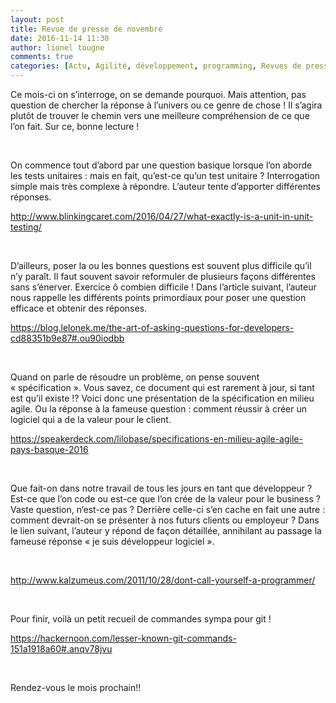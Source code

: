 ```yaml
---
layout: post
title: Revue de presse de novembre
date: 2016-11-14 11:30
author: lionel tougne
comments: true
categories: [Actu, Agilité, développement, programming, Revues de presse, specification, tests]
---
```

Ce mois-ci on s’interroge, on se demande pourquoi. Mais attention, pas question de chercher la réponse à l’univers ou ce genre de chose ! Il s’agira plutôt de trouver le chemin vers une meilleure compréhension de ce que l’on fait. Sur ce, bonne lecture !

&nbsp;

On commence tout d’abord par une question basique lorsque l’on aborde les tests unitaires : mais en fait, qu’est-ce qu’un test unitaire ? Interrogation simple mais très complexe à répondre. L’auteur tente d’apporter différentes réponses.

<a href="http://www.blinkingcaret.com/2016/04/27/what-exactly-is-a-unit-in-unit-testing/" target="_blank">http://www.blinkingcaret.com/2016/04/27/what-exactly-is-a-unit-in-unit-testing/</a>

&nbsp;

D’ailleurs, poser la ou les bonnes questions est souvent plus difficile qu’il n’y paraît. Il faut souvent savoir reformuler de plusieurs façons différentes sans s’énerver. Exercice ô combien difficile ! Dans l’article suivant, l’auteur nous rappelle les différents points primordiaux pour poser une question efficace et obtenir des réponses.

<a href="https://blog.lelonek.me/the-art-of-asking-questions-for-developers-cd88351b9e87#.ou90iodbb" target="_blank">https://blog.lelonek.me/the-art-of-asking-questions-for-developers-cd88351b9e87#.ou90iodbb</a>

&nbsp;

Quand on parle de résoudre un problème, on pense souvent « spécification ». Vous savez, ce document qui est rarement à jour, si tant est qu’il existe !? Voici donc une présentation de la spécification en milieu agile. Ou la réponse à la fameuse question : comment réussir à créer un logiciel qui a de la valeur pour le client.

<a href="https://speakerdeck.com/lilobase/specifications-en-milieu-agile-agile-pays-basque-2016" target="_blank">https://speakerdeck.com/lilobase/specifications-en-milieu-agile-agile-pays-basque-2016</a>

&nbsp;

Que fait-on dans notre travail de tous les jours en tant que développeur ? Est-ce que l’on code ou est-ce que l’on crée de la valeur pour le business ? Vaste question, n’est-ce pas ? Derrière celle-ci s’en cache en fait une autre : comment devrait-on se présenter à nos futurs clients ou employeur ? Dans le lien suivant, l’auteur y répond de façon détaillée, annihilant au passage la fameuse réponse « je suis développeur logiciel ».

&nbsp;

<a href="http://www.kalzumeus.com/2011/10/28/dont-call-yourself-a-programmer/" target="_blank">http://www.kalzumeus.com/2011/10/28/dont-call-yourself-a-programmer/</a>

&nbsp;

Pour finir, voilà un petit recueil de commandes sympa pour git !

<a href="https://hackernoon.com/lesser-known-git-commands-151a1918a60#.anqv78jvu" target="_blank">https://hackernoon.com/lesser-known-git-commands-151a1918a60#.anqv78jvu</a>

&nbsp;

Rendez-vous le mois prochain!!
